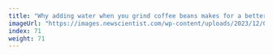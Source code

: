 ```yaml
---
title: "Why adding water when you grind coffee beans makes for a better brew"
imageUrl: "https://images.newscientist.com/wp-content/uploads/2023/12/06114043/SEI_183010524.jpg?width=600"
index: 71
weight: 71
---
```

